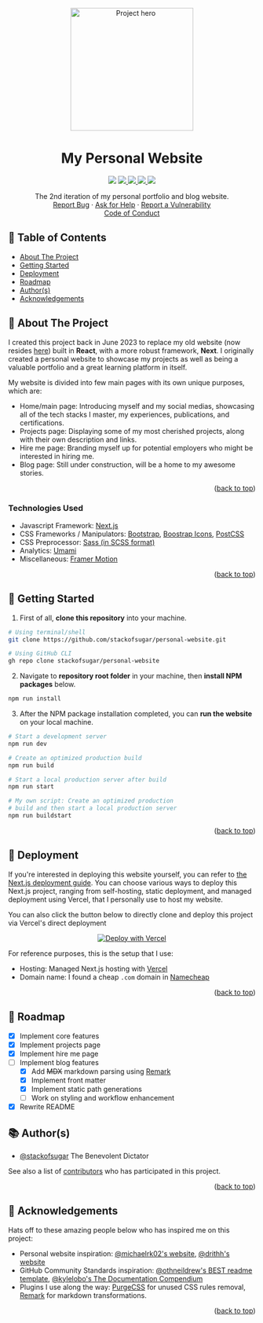 <a name="readme-top"></a>

<div align="center">
    <img src="https://www.stackofsugar.com/images/projects/website.webp" alt="Project hero" height="250"  />
    <h1>My Personal Website</h1>
</div>

<!-- Badges -->
<p align="center">
    <!-- Project Status: Active -->
    <img src="https://img.shields.io/badge/status-active-green?style=for-the-badge&labelColor=black" />
    <!-- License -->
    <a href="https://github.com/stackofsugar/personal-website/blob/main/COPYING">
        <img src="https://img.shields.io/github/license/stackofsugar/personal-website?style=for-the-badge&labelColor=black&color=green" />
    </a>
    <!-- Issues -->
    <a href="https://github.com/stackofsugar/personal-website/issues">
        <img src="https://img.shields.io/github/issues/stackofsugar/personal-website?style=for-the-badge&labelColor=black" />
    </a>
    <!-- PRs -->
    <a href="https://github.com/stackofsugar/personal-website/pulls">
        <img src="https://img.shields.io/github/issues-pr/stackofsugar/personal-website?style=for-the-badge&labelColor=black" />
    </a>
    <!-- Visit Website -->
    <a href="https://stackofsugar.com/?ref=ghrepo">
        <img src="https://img.shields.io/badge/Visit%20website-black?style=for-the-badge" />
    </a>
</p>

<p align="center">
    The 2nd iteration of my personal portfolio and blog website.
    <br />
    <a href="https://github.com/stackofsugar/personal-website/issues/new/choose">Report Bug</a>
    ·
    <a href="https://github.com/stackofsugar/personal-website/issues/new/choose">Ask for Help</a>
    ·
    <a href="https://github.com/stackofsugar/personal-website/security/advisories/new">Report a Vulnerability</a>
    <br />
    <a href="https://github.com/stackofsugar/.github/blob/main/CODE_OF_CONDUCT.md">Code of Conduct</a>
</p>

## 📝 Table of Contents

-   [About The Project](#about)
-   [Getting Started](#getting-started)
-   [Deployment](#deployment)
-   [Roadmap](#roadmap)
-   [Author(s)](#authors)
-   [Acknowledgements](#acknowledgements)

## 💭 About The Project <a name="about"></a>

I created this project back in June 2023 to replace my old website (now resides [here][old website]) built in **React**, with a more robust framework, **Next**. I originally created a personal website to showcase my projects as well as being a valuable portfolio and a great learning platform in itself.

My website is divided into few main pages with its own unique purposes, which are:

-   Home/main page: Introducing myself and my social medias, showcasing all of the tech stacks I master, my experiences, publications, and certifications.
-   Projects page: Displaying some of my most cherished projects, along with their own description and links.
-   Hire me page: Branding myself up for potential employers who might be interested in hiring me.
-   Blog page: Still under construction, will be a home to my awesome stories.

<p align="right">(<a href="#readme-top">back to top</a>)</p>

### Technologies Used

-   Javascript Framework: [Next.js][nextjs]
-   CSS Frameworks / Manipulators: [Bootstrap][bootstrap], [Boostrap Icons][bootstrap icons], [PostCSS][postcss]
-   CSS Preprocessor: [Sass (in SCSS format)][sass]
-   Analytics: [Umami][umami]
-   Miscellaneous: [Framer Motion][framer motion]

<p align="right">(<a href="#readme-top">back to top</a>)</p>

## 🛫 Getting Started <a name="getting-started"></a>

1. First of all, **clone this repository** into your machine.

```sh
# Using terminal/shell
git clone https://github.com/stackofsugar/personal-website.git

# Using GitHub CLI
gh repo clone stackofsugar/personal-website
```

2. Navigate to **repository root folder** in your machine, then **install NPM packages** below.

```sh
npm run install
```

3. After the NPM package installation completed, you can **run the website** on your local machine.

```sh
# Start a development server
npm run dev

# Create an optimized production build
npm run build

# Start a local production server after build
npm run start

# My own script: Create an optimized production
# build and then start a local production server
npm run buildstart
```

<p align="right">(<a href="#readme-top">back to top</a>)</p>

## 🚀 Deployment <a name="deployment"></a>

If you're interested in deploying this website yourself, you can refer to [the Next.js deployment guide][nextjs deploy guide]. You can choose various ways to deploy this Next.js project, ranging from self-hosting, static deployment, and managed deployment using Vercel, that I personally use to host my website.

You can also click the button below to directly clone and deploy this project via Vercel's direct deployment

<div align="center">

[![Deploy with Vercel](https://vercel.com/button)][vercel direct deploy]

</div>

For reference purposes, this is the setup that I use:

-   Hosting: Managed Next.js hosting with [Vercel][vercel new]
-   Domain name: I found a cheap `.com` domain in [Namecheap][namecheap]

<p align="right">(<a href="#readme-top">back to top</a>)</p>

## 📌 Roadmap <a name="roadmap"></a>

-   [x] Implement core features
-   [x] Implement projects page
-   [x] Implement hire me page
-   [ ] Implement blog features
    -   [x] Add ~~MDX~~ markdown parsing using [Remark][remark]
    -   [x] Implement front matter
    -   [x] Implement static path generations
    -   [ ] Work on styling and workflow enhancement
-   [x] Rewrite README

## 📚 Author(s) <a name="authors"></a>

-   [@stackofsugar][stackofsugar-gh] The Benevolent Dictator

See also a list of [contributors](https://github.com/stackofsugar/personal-website/graphs/contributors) who has participated in this project.

<p align="right">(<a href="#readme-top">back to top</a>)</p>

## 🎉 Acknowledgements <a name="acknowledgements"></a>

Hats off to these amazing people below who has inspired me on this project:

-   Personal website inspiration: [@michaelrk02's website][michaelrk02], [@drithh's website][drithh]
-   GitHub Community Standards inspiration: [@othneildrew's BEST readme template][best readme template], [@kylelobo's The Documentation Compendium][the doc compendium]
-   Plugins I use along the way: [PurgeCSS][purgecss] for unused CSS rules removal, [Remark][remark] for markdown transformations.

<p align="right">(<a href="#readme-top">back to top</a>)</p>

[old website]: https://projects.stackofsugar.com/
[nextjs]: https://nextjs.org/
[bootstrap]: https://getbootstrap.com/
[bootstrap icons]: https://icons.getbootstrap.com/
[postcss]: https://postcss.org/
[sass]: https://sass-lang.com/
[umami]: https://umami.is/
[stackofsugar-gh]: https://github.com/stackofsugar
[michaelrk02]: https://michaelrk02.github.io/
[drithh]: https://www.adriel.bio/
[best readme template]: https://github.com/othneildrew/Best-README-Template
[the doc compendium]: https://github.com/kylelobo/The-Documentation-Compendium
[purgecss]: https://purgecss.com/
[framer motion]: https://www.framer.com/motion/
[remark]: https://github.com/remarkjs/remark
[nextjs deploy guide]: https://nextjs.org/docs/pages/building-your-application/deploying
[vercel new]: https://vercel.com/new
[namecheap]: https://www.namecheap.com/
[vercel direct deploy]: https://vercel.com/new/clone?repository-url=https%3A%2F%2Fgithub.com%2Fstackofsugar%2Fpersonal-website
